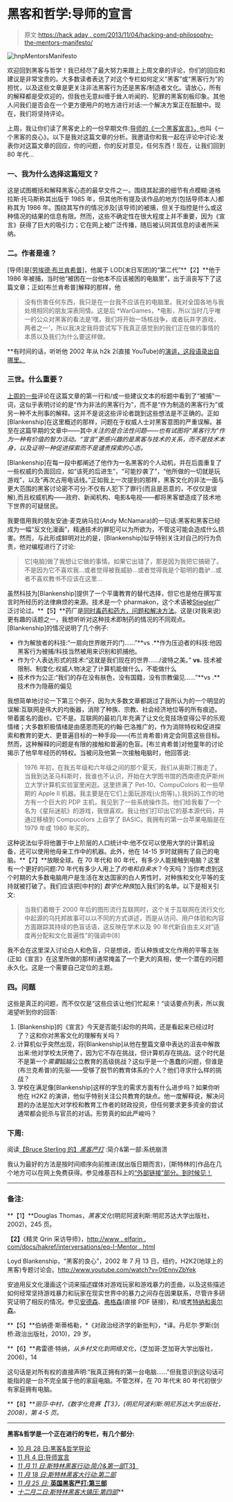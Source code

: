# 黑客和哲学:导师的宣言

> 原文:[https://hack aday . com/2013/11/04/hacking-and-philosophy-the-mentors-manifesto/](https://hackaday.com/2013/11/04/hacking-and-philosophy-the-mentors-manifesto/)

![hnpMentorsManifesto](../Images/cc3e8cbb824dcaf6310573f89ea13bd8.png)

欢迎回到黑客与哲学！我已经尽了最大努力来跟上上周文章的评论，你们的回应和建议是非常宝贵的。大多数读者表达了对这个专栏如何定义“黑客”或“黑客行为”的担忧，以及这些文章是更关注非法黑客行为还是黑客/制造者文化。请放心，所有的解释都是受欢迎的，但我也无意纠缠于耸人听闻的、犯罪的黑客刻板印象。其他人问我们是否会在一个更方便用户的地方进行对话:一个解决方案正在酝酿中。现在，我们将坚持评论。

上周，我让你们读了黑客史上的一份早期文件:[导师的《一个黑客宣言》，](http://www.phrack.org/issues.html?issue=7&id=3)也叫《一个黑客的良心》。以下是我对这篇文章的分析。我邀请你和我一起在评论中讨论:发表你对这篇文章的回应，你的问题，你的反对意见，任何东西！现在，让我们回到 80 年代…

### 一、我为什么选择这篇短文？

这是试图概括和解释黑客心态的最早文件之一。围绕其起源的细节有点模糊:道格拉斯·托马斯称其出版于 1985 年，但其他所有提及该作品的地方(包括导师本人)都称其为 1986 年。围绕其写作的情况涉及[该导师]的被捕，但关于指控是什么或这种情况的结果的信息有限。然而，这些不确定性在很大程度上并不重要，因为《宣言》获得了巨大的吸引力；它在网上被广泛传播，随后被认同其信息的读者所采纳。

### **二。作者是谁？**

[导师]是[[劳埃德·布兰肯希普](http://en.wikipedia.org/wiki/Loyd_Blankenship)]，他属于 LOD[末日军团]的“第二代”**【2】**他于 1986 年被捕，当时他“被困在一台他本不应该被困的电脑里”，出于沮丧写下了这篇文章；正如[布兰肯希普]解释的那样，他

> 没有伤害任何东西，我只是在一台我不应该在的电脑里。我对全国各地与我处境相同的朋友深表同情。这是后 *WarGames，*电影，所以当时几乎唯一的公众对黑客的看法是‘嘿，我们将开始一场核战争，或者玩井字游戏，两者之一’，所以我决定我将尝试写下我真正感觉到的我们正在做的事情的本质以及我们为什么要这样做。

 **有时间的话，听听他 2002 年从 h2k 2(直接 YouTube)的[演讲，这段语录出自哪里。](http://www.youtube.com/watch?v=0tEnnvZbYek)

### **三世。什么重要？**

[上周](http://hackaday.com/2013/10/28/hacking-and-philosophy-an-introduction/#comment-1085622)[的一些](http://hackaday.com/2013/10/28/hacking-and-philosophy-an-introduction/#comment-1085515)评论在这篇文章的第一行和/或一些建议文本的标题中看到了“被捕”一词，这似乎表明讨论的是“作为非法的黑客行为”，而不是“作为制造的黑客行为”或另一种不太刑事的解释。这并不是说这些评论者跳到这些想法是不正确的。正如[Blankenship]在这里概述的那样，问题在于权威人士对黑客意图的严重误解。甚至在这篇早期的文章中——其中*关注的是合法性问题——也有试图将“黑客行为”作为一种有价值的智力活动。“宣言”更感兴趣的是黑客与技术的关系，而不是技术本身，以及证明一种促进探索而不是谴责探索的心态。*

[Blankenship]在每一段中都阐述了他作为一名黑客的个人动机，并在后面重复了一些权威的负面回应，如“该死的后进生”，“可能抄袭了”，“他所做的一切就是玩游戏”，以及“再次占用电话线。”正如我上一次提到的那样，黑客文化的非法一面与更大范围的黑客讨论密不可分:不仅有人犯下了罪行(而且是恶意的，不仅仅是误解),而且权威机构——政府、新闻机构、电影&电视——都将黑客塑造成了技术地下世界的可疑居民。

我要借用我的朋友安迪·麦克纳马拉(Andy McNamara)的一句话:黑客和黑客已经成为一幅“反文化漫画”，精通技术的罪犯可以为所欲为，不管这可能会造成什么损害。然而，与此形成鲜明对比的是，[Blankenship]似乎特别关注对自己的行为负责，他对编程进行了讨论:

> 它[电脑]做了我想让它做的事情。如果它出错了，那是因为我把它搞砸了。不是因为它不喜欢我…或者觉得被我威胁…或者觉得我是个聪明的蠢驴…或者不喜欢教书不应该在这里…

虽然科技为[Blankenship]提供了一个平庸教育的替代选择，但它也是他在撰写宣言时所经历的法律麻烦的来源。技术是一个 pharmakon，这个术语被[Stiegler](我希望我们能读到他的作品)广泛讨论过。**【5】**药厂是[同时毒药和药方，问题和解决方法](https://en.wikipedia.org/wiki/Pharmakos#Pharmakos_and_pharmacology)。这是(对我来说)更有趣的话题之一，我想听听对这种技术即制药的情况的不同观点。[Blankenship]的情况说明了几个例子:

*   作为解放者的科技:“一扇向世界敞开的门……”**vs .**作为压迫者的科技:他因黑客行为被捕/科技当然被用来识别和抓捕他。
*   作为个人表达形式的技术:“这就是我们现在的世界……/波特之美。” **vs.** 技术被限制、制度化:权威人物决定了计算机能做什么，不能做什么
*   技术作为公正:“我们的存在没有肤色，没有国籍，没有宗教偏见……”**vs .**技术作为隐蔽的偏见

我想简单地讨论一下第三个例子，因为大多数文章都跳过了我所认为的一个明显的误解:互联网是伟大的均衡器，消除了种族、宗教、社会经济地位等的所有痕迹。带着匿名的面纱。它不是。互联网的最初几年充满了让文化竞技场变得公平的乐观情绪；大多数积极情绪是由感恩而死的约翰·巴洛推广的，作为消除特权和促进探索和教育的更大、更普遍目标的一种手段——(布兰肯希普)肯定会同意这些目标。然而，这种解释的问题是有限的接触和普遍的色盲。[布兰肯希普]对他童年的讨论揭示了他早年经历的特权。当被问及他第一次接触电脑时，他回答说:

> 1976 年初，在我五年级和六年级之间的那个夏天，我们从奥斯汀搬走了。当我到达圣马科斯时，我谁也不认识，开始在大学图书馆的西南德克萨斯州立大学计算机实验室里闲逛。这里挤满了 Pet-10、CompuColors 和一些早期的 Apple II 机器。我主要是在它们上面玩游戏(火炮等)。).我妈妈工作的地方有一个巨大的 PDP 主机，我见到了一些系统操作员。他们给我看了一个名为《星际迷航》的游戏，我很喜欢。我让他们打印出它的基本源代码，并通过移植到 Compucolors 上自学了 BASIC。我拥有的第一台苹果电脑是在 1979 年或 1980 年买的。

这种说法似乎将他置于中上阶层的人口统计中:他不仅可以使用大学的计算机设备，还可以使用他母亲工作中的机器。此外，他在 14-15 岁时就拥有了自己的电脑。**【7】**放眼全球。在 70 年代和 80 年代，有多少人能接触到电脑？这里有一个更好的问题:70 年代有多少人用上了*的电和自来水*？今天吗？当你考虑到这个时期的大多数电脑用户是生活在发达国家的白人男性时，对种族和文化平等的支持就被打破了。我们应该把[中村的] *数字化种族*加入我们的名单。以下是相关引文:

> 当我们着眼于 2000 年后的图形流行互联网时，这个关于互联网在流行文化中起源的乌托邦故事可以以不同的方式讲述，而是从访问、用户体验和内容方面跟踪其持续的色盲话语，这反映在学术以及 90 年代新自由主义对“适度再分配和文化普遍性”的强调中[8]

我不会在这里深入讨论白人和色盲，只是想说，否认种族或文化作用的平等主张(正如《宣言》在这里所做的那样)通常掩盖了一个更大的真相，使一个潜在的问题永久化。这是一个需要自己定位的主题。

### **四。问题**

这些是真正的问题，而不仅仅是“这些应该让他们忙起来！“谈话要点列表，所以我渴望听到你的回答:

1.  [Blankenship]的《宣言》今天是否能引起你的共鸣，还是看起来已经过时了？这和你对黑客文化的理解有关吗？
2.  计算机似乎突然出现，将[Blankenship]从他在整篇文章中表达的沮丧中解救出来:他对学校太厌倦了，因为它不存在挑战，但计算机存在挑战。这个时代是不是第一个*需要*超越公立教育的高级挑战？这似乎是一个愚蠢的问题，但谁是(布兰克希普)的先驱——受够了脱节的教育体系的个人？他们寻求什么样的挑战？
3.  学校在满足像[Blankenship]这样的学生的需求方面有什么进步吗？如果你听他在 H2K2 的演讲，他似乎特别关注公共教育的缺点。他一度解释说，解决问题的办法是加大对学校和教育工作者的财政投资，但任何要求更多资金的尝试通常都会扼杀与官员的对话。形势真的如此严峻吗？

### **下周:**

阅读[【Bruce Sterling 的】*黑客严打*](http://en.wikipedia.org/wiki/The_Hacker_Crackdown) :简介&第一部:系统崩溃

我认为最好的方法是按时间顺序向前推进(就出版日期而言)，[斯特林的]作品在几个地方可以在网上免费获得。参见维基百科上的[“外部链接”部分。到时候见！](http://en.wikipedia.org/wiki/The_Hacker_Crackdown#External_links)

* * *

### **备注:**

**【1】**Douglas Thomas，*黑客文化*(明尼阿波利斯:明尼苏达大学出版社，2002)，245 页。

**【2】**《精灵 Qrin 采访导师》，[http://www . elfqrin . com/docs/hakref/interversations/eq-I-Mentor . html](http://www.elfqrin.com/docs/hakref/interviews/eq-i-mentor.html)

Loyd Blankenship，“黑客的良心”，2002 年 7 月 13 日，纽约，H2K2(地球上的黑客)专题讨论会。http://www.youtube.com/watch?v=0tEnnvZbYek

安迪用反文化漫画这个词来描述媒体对游戏玩家和游戏暴力的歪曲，以及这些描述如何经常坚持游戏暴力和玩家在现实世界中的暴力之间存在因果联系，尽管许多研究证明了相反的情况。参见[安德森](http://www.apa.org/science/about/psa/2003/10/anderson.aspx)、[弗格森](http://www.tamiu.edu/~cferguson/Much%20Ado.pdf)(直接 PDF 链接)，和/或[考特纳和奥尔森](https://en.wikipedia.org/wiki/Grand_Theft_Childhood)。

**【5】**伯纳德·斯蒂格勒，*《对政治经济学的新批判》，*译。丹尼尔·罗斯(剑桥:政治出版社，2010)，29 岁。

**【6】**弗雷德·特纳，*从乡村文化到网络文化*，(芝加哥:芝加哥大学出版社，2006)，14

这句话是对所有权的直接声明:“我真正拥有的第一台电脑……”但我意识到这句话可能指的是一台不完全属于他的家庭电脑。不管怎样，在 70 年代末 80 年代初很少有家庭拥有电脑。

**【8】***丽莎·中村，《数字化竞赛【T3》，(明尼阿波利斯:明尼苏达大学出版社，2008)，第 4-5 页。*

* * *

**黑客&哲学是一个正在进行的专栏，有几个部分:**

*   [10 月 28 日:黑客&哲学导论](http://hackaday.com/2013/10/28/hacking-and-philosophy-an-introduction/)
*   [11 月 4 日:导师宣言](http://hackaday.com/2013/11/04/hacking-and-philosophy-the-mentors-manifesto/)
*   [*11 月 11 日:斯特林黑客行动:简介&第一部*T3】](http://hackaday.com/2013/11/11/hacking-and-philosophy-hacker-crackdown-part-i/)
*   *[11 月 18 日:斯特林黑客大行动:第二部](http://hackaday.com/2013/11/18/hacking-and-philosophy-crackdown-part-ii/)*
*   [*11 月 25 日:* **英国黑客严打:第三部**](http://hackaday.com/2013/11/25/hacking-and-philosophy-crackdown-part-iii/)
*   [*十二月二日:斯特林黑客大镇压:第四部*](http://hackaday.com/2013/12/02/hacking-and-philosophy-crackdown-part-iv/)**